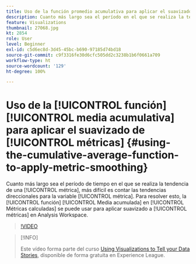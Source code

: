 ```yaml
---
title: Uso de la función promedio acumulativa para aplicar el suavizado de métricas
description: Cuanto más largo sea el período en el que se realiza la tendencia de una métrica, más difícil será indicar las tendencias direccionales de la métrica. Para resolver esto, se puede usar la función Media acumulativa de Métricas calculadas para aplicar suavizado a las métricas en Analysis Workspace.
feature: Visualizations
thumbnail: 27068.jpg
kt: 2854
role: User
level: Beginner
exl-id: c5d6ec8d-3d45-45bc-b690-97185d74bd18
source-git-commit: c9f3316fe30d6cfc505dd2c3238b1b6f0661a709
workflow-type: ht
source-wordcount: '129'
ht-degree: 100%

---
```


# Uso de la [!UICONTROL función] [!UICONTROL media acumulativa] para aplicar el suavizado de [!UICONTROL métricas] {#using-the-cumulative-average-function-to-apply-metric-smoothing}

Cuanto más largo sea el período de tiempo en el que se realiza la tendencia de una [!UICONTROL métrica], más difícil es contar las tendencias direccionales para la variable [!UICONTROL métrica]. Para resolver esto, la [!UICONTROL función] [!UICONTROL Media acumulada] en [!UICONTROL Métricas calculadas] se puede usar para aplicar suavizado a [!UICONTROL métricas] en Analysis Workspace.

>[!VIDEO](https://video.tv.adobe.com/v/27068/?quality=9)

>[!INFO]
>
> Este vídeo forma parte del curso [Using Visualizations to Tell your Data Stories](https://experienceleague.adobe.com/?recommended=Analytics-U-1-2021.1.visualizations&amp;lang=es), disponible de forma gratuita en Experience League.
